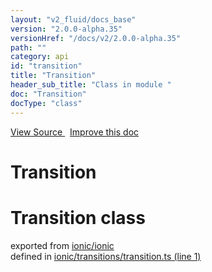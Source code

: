 ```yaml
---
layout: "v2_fluid/docs_base"
version: "2.0.0-alpha.35"
versionHref: "/docs/v2/2.0.0-alpha.35"
path: ""
category: api
id: "transition"
title: "Transition"
header_sub_title: "Class in module "
doc: "Transition"
docType: "class"
---
```



<div class="improve-docs">
  <a href='http://github.com/driftyco/ionic2/tree/master/ionic/transitions/transition.ts#L0'>
    View Source
  </a>
  &nbsp;
  <a href='http://github.com/driftyco/ionic2/edit/master/ionic/transitions/transition.ts#L0'>
    Improve this doc
  </a>
</div>




<h1 class="api-title">

  Transition



</h1>







<h1 class="class export">Transition <span class="type">class</span></h1>
<p class="module">exported from <a href='undefined'>ionic/ionic</a><br/>
defined in <a href="https://github.com/driftyco/ionic2/tree/master/ionic/transitions/transition.ts#L1-L20">ionic/transitions/transition.ts (line 1)</a>
</p>
